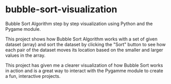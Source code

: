 # bubble-sort-visualization
Bubble Sort Algorithm step by step visualization using Python and the Pygame module.

This project shows how Bubble Sort Algorithm works with a set of given dataset (array) 
and sort the dataset by clicking the "Sort" button to see how each pair of the dataset
moves its location based on the smaller and larger values in the array.

This project has given me a clearer visualization of how Bubble Sort works in action
and is a great way to interact with the Pygamme module to create a fun, interactive projects.
